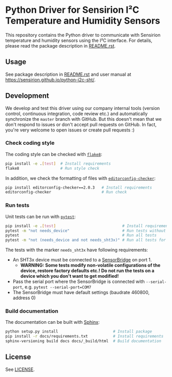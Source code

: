 # Python Driver for Sensirion I²C Temperature and Humidity Sensors

This repository contains the Python driver to communicate with Sensirion
temperature and humidity sensors using the I²C interface. For details, please
read the package description in [README.rst](README.rst).


## Usage

See package description in [README.rst](README.rst) and user manual at
https://sensirion.github.io/python-i2c-sht/.

## Development

We develop and test this driver using our company internal tools (version
control, continuous integration, code review etc.) and automatically
synchronize the `master` branch with GitHub. But this doesn't mean that we
don't respond to issues or don't accept pull requests on GitHub. In fact,
you're very welcome to open issues or create pull requests :)

### Check coding style

The coding style can be checked with [`flake8`](http://flake8.pycqa.org/):

```bash
pip install -e .[test]  # Install requirements
flake8                  # Run style check
```

In addition, we check the formatting of files with
[`editorconfig-checker`](https://editorconfig-checker.github.io/):

```bash
pip install editorconfig-checker==2.0.3   # Install requirements
editorconfig-checker                      # Run check
```

### Run tests

Unit tests can be run with [`pytest`](https://pytest.org/):

```bash
pip install -e .[test]                             # Install requirements
pytest -m "not needs_device"                       # Run tests without hardware
pytest                                             # Run all tests
pytest -m "not (needs_device and not needs_sht3x)" # Run all tests for sht3x
```

The tests with the marker `needs_sht3x` have following requirements:

- An SHT3x device must be connected to a
  [SensorBridge](https://www.sensirion.com/sensorbridge/) on port 1.
  - **WARNING: Some tests modify non-volatile configurations of the device,
    restore factory defaults etc.! Do not run the tests on a device which you
    don't want to get modified!**
- Pass the serial port where the SensorBridge is connected with
  `--serial-port`, e.g. `pytest --serial-port=COM7`
- The SensorBridge must have default settings (baudrate 460800, address 0)


### Build documentation

The documentation can be built with [Sphinx](http://www.sphinx-doc.org/):

```bash
python setup.py install                        # Install package
pip install -r docs/requirements.txt           # Install requirements
sphinx-versioning build docs docs/_build/html  # Build documentation
```

## License

See [LICENSE](LICENSE).
